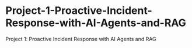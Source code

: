 # Project-1-Proactive-Incident-Response-with-AI-Agents-and-RAG
Project 1: Proactive Incident Response with AI Agents and RAG
